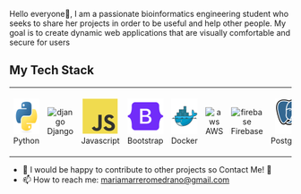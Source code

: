 Hello everyone👋, I am a passionate bioinformatics engineering student who seeks to share her projects in order to be useful and help other people. 
My goal is to create dynamic web applications that are visually comfortable and secure for users


<h2>My Tech Stack</h2>
<table>
  <tr>
    <td align="center">
      <img alt="python" height=64px src="https://raw.githubusercontent.com/devicons/devicon/master/icons/python/python-original.svg">
      <br>Python
    </td>
    <td align="center">
      <img alt="django" height=64px src="https://cdn.worldvectorlogo.com/logos/django.svg">
      <br>Django
    </td>
    <td align="center">
      <img alt="javascript" height=64px src="https://raw.githubusercontent.com/devicons/devicon/master/icons/javascript/javascript-original.svg">
      <br>Javascript
    </td>
    <td align="center">
      <img alt="bootstrap" height=64px src="https://raw.githubusercontent.com/devicons/devicon/master/icons/bootstrap/bootstrap-plain.svg">
      <br>Bootstrap
    </td>
    <td align="center">
      <img alt="docker" height=64px src="https://raw.githubusercontent.com/devicons/devicon/master/icons/docker/docker-original.svg">
      <br>Docker
    </td>
    <td align="center">
      <img alt="aws" height=64px src="https://cdn.worldvectorlogo.com/logos/aws-logo.svg">
      <br>AWS
    </td>
    <td align="center">
      <img alt="firebase" height=64px src="https://cdn.worldvectorlogo.com/logos/firebase-1.svg">
      <br>Firebase
    </td>
    <td align="center">
      <img alt="postgresql" height=64px src="https://raw.githubusercontent.com/devicons/devicon/master/icons/postgresql/postgresql-original.svg">
      <br>PostgreSQL
    </td>
    <td align="center">
      <img alt="mysql" height=64px src="https://raw.githubusercontent.com/devicons/devicon/master/icons/mysql/mysql-original.svg">
      <br>MySQL
    </td>
    <td align="center">
      <img alt="Java" height=64px src="https://raw.githubusercontent.com/devicons/devicon/master/icons/java/java-original.svg">
      <br>Java
    </td>
    <td align="center">
      <img alt="GitHub" height=64px src="https://raw.githubusercontent.com/devicons/devicon/master/icons/github/github-original.svg">
      <br>GitHub
    </td>
    <td align="center">
      <img alt="JSON Web Tokens" height=64px src="https://raw.githubusercontent.com/devicons/devicon/master/icons/json/json-original.svg">
      <br>JSON Web Tokens
    </td>
    <td align="center">
      <img alt="Figma" height=64px src="https://raw.githubusercontent.com/devicons/devicon/master/icons/figma/figma-original.svg">
      <br>Figma
    </td>
    <td align="center">
      <img alt="HTML5" height=64px src="https://raw.githubusercontent.com/devicons/devicon/master/icons/html5/html5-original.svg">
      <br>HTML5
    </td>
    <td align="center">
      <img alt="CSS3" height=64px src="https://raw.githubusercontent.com/devicons/devicon/master/icons/css3/css3-original.svg">
      <br>CSS3
    </td>
  </tr>
</table>








  
- 👯 I would be happy to contribute to other projects so Contact Me! 💬 
-  📫 How to reach me: mariamarreromedrano@gmail.com


  
